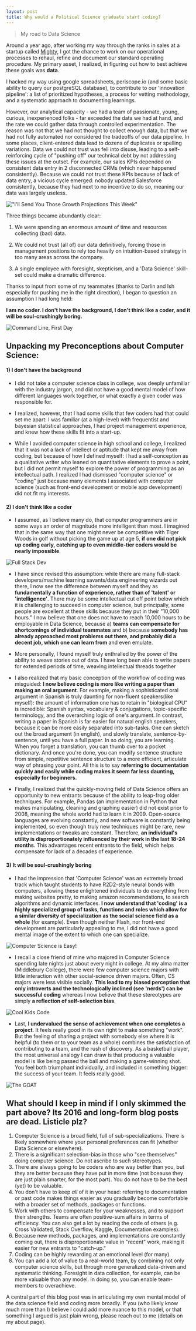 ```yaml
---
layout: post
title: Why would a Political Science graduate start coding?
---
```

> My road to Data Science

Around a year ago, after working my way through the ranks in sales at a startup called [Mighty](https://mighty.com/), I got the chance to work on our operational processes to rehaul, refine and document our standard operating procedure. My primary asset, I realized, in figuring out how to best achieve these goals was **data**.

I hacked my way using google spreadsheets, periscope.io (and some basic ability to query our postgreSQL database), to contribute to our 'innovation pipeline': a list of prioritized hypotheses, a process for vetting methodology, and a systematic approach to documenting learnings.

However, our analytical capacity - we had a team of passionate, young, curious, inexperienced folks - far exceeded the data we had at hand, and the rate we could gather data through controlled experimentation. The reason was not that we had not thought to collect enough data, but that we had not fully automated nor considered the tradeoffs of our data pipeline. In some places, client-entered data lead to dozens of duplicates or spelling variations. Data we could not trust was fell into disuse, leading to a self-reinforcing cycle of "pushing off" our technical debt by not addressing these issues at the outset. For example, our sales KPIs depended on consistent data entry in 2 disconnected CRMs (which never happened consistently). Because we could not trust these KPIs because of lack of data entry, a vicious cycle emerged: nobody updated Salesforce consistently, because they had next to no incentive to do so, meaning our data was largely useless.

!["I'll Send You Those Growth Projections This Week"](https://raw.githubusercontent.com/hudsonrio/hudsonrio.github.io/master/images/blog%20posts/images_why_ds/crm.png?raw=true)


Three things became abundantly clear:

1. We were spending an enormous amount of time and resources collecting (bad) data.

2. We could not trust (all of) our data definitively, forcing those in management positions to rely too heavily on intuition-based strategy in too many areas across the company.

3. A single employee with foresight, skepticism, and a 'Data Science' skill-set could make a dramatic difference.

Thanks to input from some of my teammates (thanks to Darlin and Ish especially for pushing me in the right direction), I began to question an assumption I had long held:


**I am no coder. I don't have the background, I don't think like a coder, and it will be soul-crushingly boring.**

![Command Line, First Day ](https://raw.githubusercontent.com/hudsonrio/hudsonrio.github.io/master/images/blog%20posts/images_why_ds/coders_only.jpg?raw=true)

## Unpacking my Preconceptions about Computer Science:



#### 1) I don't have the background

* I did not take a computer science class in college, was deeply unfamiliar with the industry jargon, and did not have a good mental model of how different languages work together, or what exactly a given coder was responsible for.

* I realized, however, that I had some skills that few coders had that could set me apart: I was familiar (at a high-level) with frequentist and bayesian statistical approaches, I had project management experience, and knew how these skills fit into a start-up.

* While I avoided computer science in high school and college, I realized that it was not a lack of intellect or aptitude that kept me away from coding, but because of how I defined myself: I had a self-conception as a qualitative writer who leaned on quantitative elements to prove a point, but I did not permit myself to explore the power of programming as an intellectual path. I realized I had dismissed "computer science" or "coding" just because many elements I associated with computer science (such as front-end development or mobile app development) did not fit my interests.

####  2) I don't think like a coder

* I assumed, as I believe many do, that computer programmers are in some ways an order of magnitude more intelligent than most. I imagined that in the same way that one might never be competitive with Tiger Woods in golf without picking the game up at age 5, **if one did not pick up coding early, catching up to even middle-tier coders would be nearly impossible**.

![Full Stack Dev](https://raw.githubusercontent.com/hudsonrio/hudsonrio.github.io/master/images/blog%20posts/images_why_ds/tiger.png?raw=true)


* I have since revised this assumption: while there are many full-stack developers/machine learning savants/data engineering wizards out there, I now see the difference between myself and they as  **fundamentally a function of experience, rather than of 'talent' or 'intelligence'**. There may be some intellectual cut off point below which it is challenging to succeed in computer science, but principally, some people are excellent at these skills because they put in their "10,000 hours." I now believe that one does not have to reach 10,000 hours to be employable in Data Science, because a) **teams can compensate for shortcomings of individual teammates** and b) because **somebody has already approached most problems out there, and probably did a decent job, which one can learn from** and even emulate.

* More personally, I found myself truly enthralled by the power of the ability to weave stories out of data. I have long been able to write papers for extended periods of time, weaving intellectual threads together

* I also realized that my basic conception of the workflow of coding was misguided: **I now believe coding is more like writing a paper than making an oral argument**. For example, making a sophisticated oral argument in Spanish is truly daunting for non-fluent speakers(like myself): the amount of information one has to retain in "biological CPU" is incredible: Spanish syntax, vocabulary & conjugations, topic-specific terminology, and the overarching logic of one's argument. In contrast, writing a paper in Spanish is far easier for natural english speakers, because it can be more easily separated into sub-tasks. One can sketch out the broad argument (in english), and slowly translate, sentence-by-sentence, until you have a full paper. In so doing, you are learning. When you forget a translation, you can thumb over to a pocket dictionary. And once you're done, you can modify sentence structure from simple, repetitive sentence structure to a more efficient, articulate way of phrasing your point. All this is to say **referring to documentation quickly and easily while coding makes it seem far less daunting, especially for beginners.**

* Finally, I realized that the quickly-moving field of Data Science offers an opportunity to new entrants because of the ability to leap-frog older techniques. For example, Pandas (an implementation in Python that makes manipulating, cleaning and graphing easier) did not exist prior to 2008, meaning the whole world had to learn it in 2009. Open-source languages are evolving constantly, and new software is constantly being implemented, so even though truly new techniques might be rare, new implementations or tweaks are constant. Therefore, **an individual's utility is disproportionately influenced by their work in the last 18-24 months**. This advantages recent entrants to the field, which helps compensate for lack of a decades of experience.

#### 3) It will be soul-crushingly boring

* I had the impression that 'Computer Science' was an extremely broad track which taught students to have R2D2-style neural bonds with computers, allowing these enlightened individuals to do everything from making websites pretty, to making amazon recommendations, to search algorithms and dynamic interfaces. **I now understand that 'coding' is a highly specialized group of tasks, functions and roles which allow for a similar diversity of specialization as the social science field as a whole** (for example). Even though neither Flash, nor front-end development are particularly appealing to me, I did not have a good mental image of the extent to which one can specialize.

![Computer Science is Easy!](https://raw.githubusercontent.com/hudsonrio/hudsonrio.github.io/master/images/blog%20posts/images_why_ds/R2.png?raw=true)

* I recall a close friend of mine who majored in Computer Science spending late nights just about every night in college. At my alma matter (Middlebury College), there were few computer science majors with little interaction with other social-science driven majors. Often, CS majors were less visible socially. **This lead to my biased perception that only introverts and the technologically inclined (see 'nerds') can be successful coding** whereas I now believe that these stereotypes are simply **a reflection of self-selection bias**.

![Cool Kids Code](https://raw.githubusercontent.com/hudsonrio/hudsonrio.github.io/master/images/blog%20posts/images_why_ds/cool_kids.png?raw=true)

* Last, **I undervalued the sense of achievement when one completes a project**. It feels really good in its own right to make something "work". But the feeling of sharing a project with somebody else where it is helpful (to them or to your team as a whole) combines the satisfaction of contributing to a team, and the rush of discovery. As a basketball player, the most universal analogy I can draw is that producing a valuable model is like being passed the ball and making a game-winning shot. You feel both triumphant individually, and included in something bigger: the success of your team. It feels really good.



![The GOAT](https://raw.githubusercontent.com/hudsonrio/hudsonrio.github.io/master/images/blog%20posts/images_why_ds/jordan.jpg?raw=true)



## What should I keep in mind if I only skimmed the part above? Its 2016 and long-form blog posts are dead. Listicle plz?

1. Computer Science is a broad field, full of sub-specializations. There is likely somewhere where your personal preferences can fit (whether Data Science or elsewhere).
2. There is a significant selection-bias in those who "see themselves" doing computer science. Do not ascribe to such stereotypes.
3. There are always going to be coders who are way better than you, but they are better because they have put in more time (not bceause they are just plain smarter, for the most part). You do not have to be the best (yet) to be valuable.
4. You don't have to keep _all_ of it in your head: referring to documentation or past code makes things easier as you gradually become comfortable with a broader set of methods, packages or functions.
5. Work with others to compensate for your weaknesses, and to support their strengths. Teams are often positive-sum affairs in terms of efficiency. You can also get a lot by reading the code of others (e.g. Cross Validated, Stack Overflow, Kaggle, Documentation examples).
6. Because new methods, packages, and implementations are constantly coming out, there is disproportionate value in "recent" work, making it easier for new entrants to "catch-up."
7. Coding can be highly rewarding at an emotional level (for many).
8. You can add a lot of value to a real-world team, by combining not only computer science skills, but through more generalized data-driven and systematic thinking. Foresight in data collection, for example, can be more valuable than any model. In doing so, you can enable team-members to overachieve.

A central part of this blog post was in articulating my own mental model of the data science field and coding more broadly. If you (who likely know much more than I) believe I could add more nuance to this model, or that something I argued is just plain wrong, please reach out to me (details on my about page).
